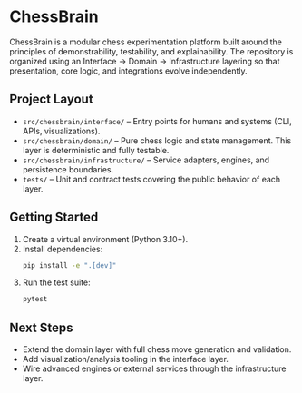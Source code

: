 # ChessBrain

ChessBrain is a modular chess experimentation platform built around the principles of demonstrability, testability, and explainability. The repository is organized using an Interface → Domain → Infrastructure layering so that presentation, core logic, and integrations evolve independently.

## Project Layout

- `src/chessbrain/interface/` – Entry points for humans and systems (CLI, APIs, visualizations).
- `src/chessbrain/domain/` – Pure chess logic and state management. This layer is deterministic and fully testable.
- `src/chessbrain/infrastructure/` – Service adapters, engines, and persistence boundaries.
- `tests/` – Unit and contract tests covering the public behavior of each layer.

## Getting Started

1. Create a virtual environment (Python 3.10+).
2. Install dependencies:
   ```bash
   pip install -e ".[dev]"
   ```
3. Run the test suite:
   ```bash
   pytest
   ```

## Next Steps

- Extend the domain layer with full chess move generation and validation.
- Add visualization/analysis tooling in the interface layer.
- Wire advanced engines or external services through the infrastructure layer.
